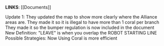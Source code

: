 **LINKS**:
[[Documents]]

Update 1:
	They updated the map to show more clearly where the Alliance areas are.
	They made it so it is illegal to have more than 1 coral per branch
	They made it so the bumper regulation is now included in the document
	New Definition:
		"LEAVE" is when you overlap the ROBOT STARTING LINE
Possible Strategies:
	Now Using Coral is more efficient
